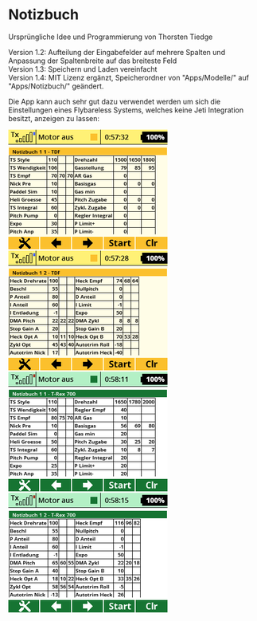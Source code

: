 # Notizbuch

Ursprüngliche Idee und Programmierung von Thorsten Tiedge 

Version 1.2: Aufteilung der Eingabefelder auf mehrere Spalten und Anpassung der Spaltenbreite auf das breiteste Feld  
Version 1.3: Speichern und Laden vereinfacht  
Version 1.4: MIT Lizenz ergänzt, Speicherordner von "Apps/Modelle/" auf "Apps/Notizbuch/" geändert.    

Die App kann auch sehr gut dazu verwendet werden um sich die Einstellungen eines Flybareless Systems,
welches keine Jeti Integration besitzt,
anzeigen zu lassen:

![TDF-1](https://github.com/ribid1/Notizbuch/blob/master/Notizbuch-img/TDF-1.png)  
![TDF-2](https://github.com/ribid1/Notizbuch/blob/master/Notizbuch-img/TDF-2.png)  
![T-Rex-1](https://github.com/ribid1/Notizbuch/blob/master/Notizbuch-img/T-Rex-1.png)  
![T-Rex-2](https://github.com/ribid1/Notizbuch/blob/master/Notizbuch-img/T-Rex-2.png)  
